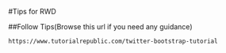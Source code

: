 #Tips for RWD

##Follow Tips(Browse this url if you need any guidance) 

    https://www.tutorialrepublic.com/twitter-bootstrap-tutorial
